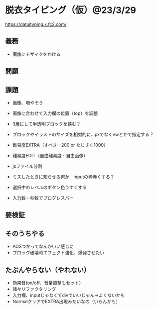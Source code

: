 # 脱衣タイピング（仮）@23/3/29
https://datuityping.x.fc2.com/
  
## 義務
* 画像にモザイクをかける
  
## 問題
  
## 課題
* 画像、増やそう
* 画像に合わせて入力欄の位置（top）を調整
  
* 3層にして半透明ブロックを挟む？
* ブロックやイラストのサイズを相対的に…pxでなくvwとかで指定する？
  
* 難易度EXTRA（すべきー200 or たじさく1000）
* 難易度EDIT（自由難易度・自由画像）
  
* jsファイル分割
* ミスしたときに知らせる何か　inputの枠赤くする？
* 選択中のレベルのボタン色うすくする
* 入力数・秒数でプログレスバー
  
## 要検証
  
## そのうちやる
* AOSつかってなんかいい感じに
* ブロック破壊時エフェクト強化、爆発させたい
  
## たぶんやらない（やれない）
* 効果音(on/off、音量調整もセット）
* 諸々リファクタリング
* 入力欄、inputじゃなくてdivでいいじゃん→よくないかも
* NormalクリアでEXTRA出現みたいなの（いらんかも）
